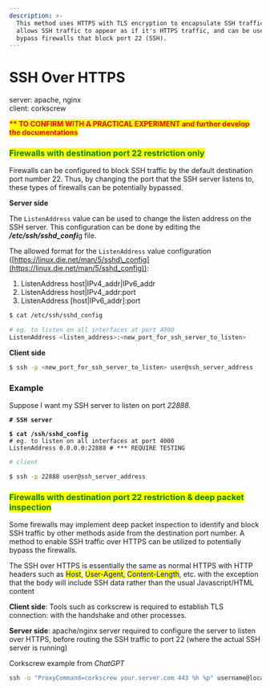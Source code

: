 ```yaml
---
description: >-
  This method uses HTTPS with TLS encryption to encapsulate SSH traffic. This
  allows SSH traffic to appear as if it's HTTPS traffic, and can be useful to
  bypass firewalls that block port 22 (SSH).
---
```


# SSH Over HTTPS

server: apache, nginx \
client: corkscrew



<mark style="color:red;">**\*\* TO CONFIRM WITH A PRACTICAL EXPERIMENT and further develop the documentations**</mark>

### <mark style="color:green;">Firewalls with destination port 22 restriction only</mark>

Firewalls can be configured to block SSH traffic by the default destination port number 22. Thus, by changing the port that the SSH server listens to, these types of firewalls can be potentially bypassed.&#x20;

**Server side**

The `ListenAddress` value can be used to change the listen address on the SSH server. This configuration can be done by editing the _**/etc/ssh/sshd\_confi**_&#x67; file.

The allowed format for the `ListenAddress` value configuration ([https://linux.die.net/man/5/sshd\_config](https://linux.die.net/man/5/sshd_config)):

1. ListenAddress host|IPv4\_addr|IPv6\_addr
2. ListenAddress host|IPv4\_addr:port
3. ListenAddress \[host|IPv6\_addr]:port

```bash
$ cat /etc/ssh/sshd_config

# eg. to listen on all interfaces at port 4000
ListenAddress <listen_address>:<new_port_for_ssh_server_to_listen> 
```

**Client side**

```bash
$ ssh -p <new_port_for_ssh_server_to_listen> user@ssh_server_address
```

### Example

Suppose I want my SSH server to listen on port _22888._&#x20;

<pre class="language-bash"><code class="lang-bash"><strong># SSH server
</strong><strong>
</strong><strong>$ cat /ssh/sshd_config
</strong># eg. to listen on all interfaces at port 4000
ListenAddress 0.0.0.0:22888 # *** REQUIRE TESTING
</code></pre>

```bash
# client

$ ssh -p 22888 user@ssh_server_address
```

### <mark style="color:green;">Firewalls with destination port 22 restriction & deep packet inspection</mark>

Some firewalls may implement deep packet inspection to identify and block SSH traffic by other methods aside from the destination port number. A method to enable SSH traffic over HTTPS can be utilized to potentially bypass the firewalls.

The SSH over HTTPS is essentially the same as normal HTTPS with HTTP headers such as <mark style="color:blue;">Host</mark>, <mark style="color:blue;">User-Agent,</mark> <mark style="color:blue;">Content-Length</mark>, etc. with the exception that the body will include SSH data rather than the usual Javascript/HTML content

**Client side**: Tools such as corkscrew is required to establish TLS connection: with the handshake and other processes.

**Server side**: apache/nginx server required to configure the server to listen over HTTPS, before routing the SSH traffic to port 22 (where the actual SSH server is running)

Corkscrew example from _ChatGPT_

```bash
ssh -o "ProxyCommand=corkscrew your.server.com 443 %h %p" username@localhost
```
